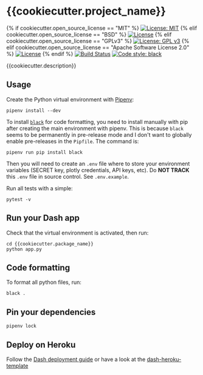 # {{cookiecutter.project_name}}

{% if cookiecutter.open_source_license == "MIT" %}
[![License: MIT](https://img.shields.io/badge/License-MIT-yellow.svg)](https://opensource.org/licenses/MIT)
{% elif cookiecutter.open_source_license == "BSD" %} [![License](https://img.shields.io/badge/License-BSD%203--Clause-blue.svg)](https://opensource.org/licenses/BSD-3-Clause)
{% elif cookiecutter.open_source_license == "GPLv3" %} [![License: GPL v3](https://img.shields.io/badge/License-GPL%20v3-blue.svg)](http://www.gnu.org/licenses/gpl-3.0)
{% elif cookiecutter.open_source_license == "Apache Software License 2.0" %} [![License](https://img.shields.io/badge/License-Apache%202.0-blue.svg)](https://opensource.org/licenses/Apache-2.0)
{% endif %}
[![Build Status](https://travis-ci.org/{{cookiecutter.github_username}}/{{cookiecutter.repo_name}}.svg?branch=master)](https://travis-ci.org/{{cookiecutter.github_username}}/{{cookiecutter.repo_name}})
[![Code style: black](https://img.shields.io/badge/code%20style-black-000000.svg)](https://github.com/ambv/black)

{{cookiecutter.description}}

## Usage

Create the Python virtual environment with [Pipenv](https://pipenv.readthedocs.io/en/latest/):

```shell
pipenv install --dev
```

To install [`black`](https://github.com/ambv/black) for code formatting, you need to install manually with pip after creating the main environment with pipenv. This is because `black` seems to be permanently in pre-release mode and I don't want to globally enable pre-releases in the `Pipfile`. The command is:

```shell
pipenv run pip install black
```

Then you will need to create an `.env` file where to store your environment variables (SECRET key, plotly credentials, API keys, etc). Do **NOT TRACK** this `.env` file in source control. See `.env.example`.

Run all tests with a simple:

```shell
pytest -v
```

## Run your Dash app

Check that the virtual environment is activated, then run:

```shell
cd {{cookiecutter.package_name}}
python app.py
```

## Code formatting

To format all python files, run:

```shell
black .
```

## Pin your dependencies

```shell
pipenv lock
```

## Deploy on Heroku

Follow the [Dash deployment guide](https://dash.plot.ly/deployment) or have a look at the [dash-heroku-template](https://github.com/plotly/dash-heroku-template)
